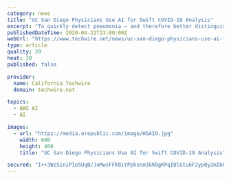 ```yaml
---
category: news
title: "UC San Diego Physicians Use AI for Swift COVID-19 Analysis"
excerpt: "To quickly detect pneumonia — and therefore better distinguish between COVID-19 patients likely to need more supportive care in the hospital and those who could be followed closely at home — UC San Diego Health radiologists and other physicians are now using artificial intelligence ... by Amazon Web Services (AWS). The new AI capability ..."
publishedDateTime: 2020-04-22T23:00:00Z
webUrl: "https://www.techwire.net/news/uc-san-diego-physicians-use-ai-for-swift-covid-19-analysis.html"
type: article
quality: 39
heat: 39
published: false

provider:
  name: California Techwire
  domain: techwire.net

topics:
  - AWS AI
  - AI

images:
  - url: "https://media.erepublic.com/image/HSAIO.jpg"
    width: 600
    height: 400
    title: "UC San Diego Physicians Use AI for Swift COVID-19 Analysis"

secured: "I++3WzSiniPIo5UqB/JoMwsFFK8iYPphsnm3GROgKPqI8lGtu6F2yp0y2mIbUpVr6oEvUtFWOsUIgFZFBafif0ZryZKQpwCa5kPvydyKExy/8peO7RfZh4tidiwwi7HSUv38nBvQ9x0DsawbWVFy/6ERZc5SV8eNukAIOrjh/JuzD6bfBpTrFn/rbt9IXjslM0I1ILIF4o4SpcERT6D4HwAVt6krAeXBDKqnUh0W5CMre6KmCkJhOteHRPyyNc8VLcdy9hOFTYAbtfUlwIR4WdLq3Aj3DtD1MdKXAbnnBwD2P4Qx+eR9iYrBLxK5RDRd;0cnBWxhjuno0ufxipS5xyA=="
---
```


